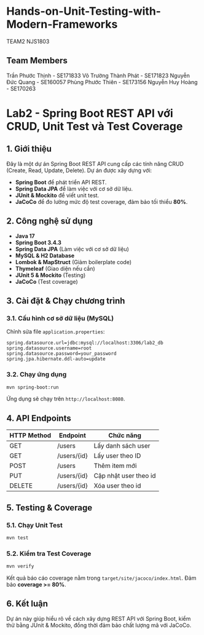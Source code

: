 # Hands-on-Unit-Testing-with-Modern-Frameworks
TEAM2 NJS1803

## Team Members
Trần Phước Thịnh  - SE171833
Võ Trường Thành Phát - SE171823
Nguyễn Đức Quang - SE160057
Phùng Phước Thiên - SE173156
Nguyễn Huy Hoàng - SE170263

# Lab2 - Spring Boot REST API với CRUD, Unit Test và Test Coverage

## 1. Giới thiệu
Đây là một dự án Spring Boot REST API cung cấp các tính năng CRUD (Create, Read, Update, Delete). Dự án được xây dựng với:
- **Spring Boot** để phát triển API REST.
- **Spring Data JPA** để làm việc với cơ sở dữ liệu.
- **JUnit & Mockito** để viết unit test.
- **JaCoCo** để đo lường mức độ test coverage, đảm bảo tối thiểu **80%**.

## 2. Công nghệ sử dụng
- **Java 17**
- **Spring Boot 3.4.3**
- **Spring Data JPA** (Làm việc với cơ sở dữ liệu)
- **MySQL & H2 Database**
- **Lombok & MapStruct** (Giảm boilerplate code)
- **Thymeleaf** (Giao diện nếu cần)
- **JUnit 5 & Mockito** (Testing)
- **JaCoCo** (Test coverage)

## 3. Cài đặt & Chạy chương trình
### 3.1. Cấu hình cơ sở dữ liệu (MySQL)
Chỉnh sửa file `application.properties`:
```properties
spring.datasource.url=jdbc:mysql://localhost:3306/lab2_db
spring.datasource.username=root
spring.datasource.password=your_password
spring.jpa.hibernate.ddl-auto=update
```

### 3.2. Chạy ứng dụng
```bash
mvn spring-boot:run
```
Ứng dụng sẽ chạy trên `http://localhost:8080`.

## 4. API Endpoints
| HTTP Method | Endpoint | Chức năng             |
|------------|--------|-----------------------|
| GET        | /users | Lấy danh sách user    |
| GET        | /users/{id} | Lấy user theo ID      |
| POST       | /users | Thêm item mới         |
| PUT        | /users/{id} | Cập nhật user theo id |
| DELETE     | /users/{id} | Xóa user theo id      |

## 5. Testing & Coverage
### 5.1. Chạy Unit Test
```bash
mvn test
```
### 5.2. Kiểm tra Test Coverage
```bash
mvn verify
```
Kết quả báo cáo coverage nằm trong `target/site/jacoco/index.html`. Đảm bảo **coverage >= 80%**.

## 6. Kết luận
Dự án này giúp hiểu rõ về cách xây dựng REST API với Spring Boot, kiểm thử bằng JUnit & Mockito, đồng thời đảm bảo chất lượng mã với JaCoCo.

